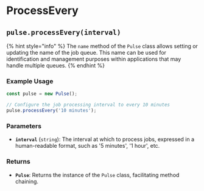 # ProcessEvery



## `pulse.processEvery(interval)`

{% hint style="info" %}
The `name` method of the `Pulse` class allows setting or updating the name of the job queue. This name can be used for identification and management purposes within applications that may handle multiple queues.
{% endhint %}

### Example Usage

```typescript
const pulse = new Pulse();

// Configure the job processing interval to every 10 minutes
pulse.processEvery('10 minutes');
```



### Parameters

* **`interval`** (`string`): The interval at which to process jobs, expressed in a human-readable format, such as '5 minutes', '1 hour', etc.

### Returns

* **`Pulse`**: Returns the instance of the `Pulse` class, facilitating method chaining.

